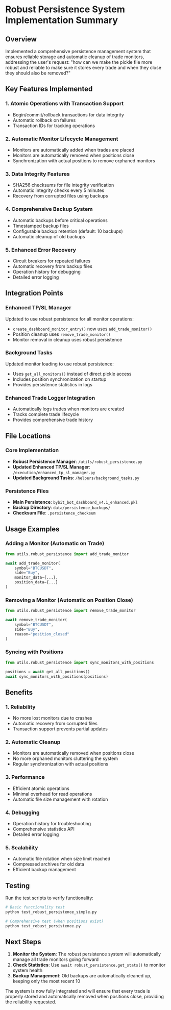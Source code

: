 # Robust Persistence System Implementation Summary

## Overview
Implemented a comprehensive persistence management system that ensures reliable storage and automatic cleanup of trade monitors, addressing the user's request: "how can we make the pickle file more robust and reliable to make sure it stores every trade and when they close they should also be removed?"

## Key Features Implemented

### 1. **Atomic Operations with Transaction Support**
- Begin/commit/rollback transactions for data integrity
- Automatic rollback on failures
- Transaction IDs for tracking operations

### 2. **Automatic Monitor Lifecycle Management**
- Monitors are automatically added when trades are placed
- Monitors are automatically removed when positions close
- Synchronization with actual positions to remove orphaned monitors

### 3. **Data Integrity Features**
- SHA256 checksums for file integrity verification
- Automatic integrity checks every 5 minutes
- Recovery from corrupted files using backups

### 4. **Comprehensive Backup System**
- Automatic backups before critical operations
- Timestamped backup files
- Configurable backup retention (default: 10 backups)
- Automatic cleanup of old backups

### 5. **Enhanced Error Recovery**
- Circuit breakers for repeated failures
- Automatic recovery from backup files
- Operation history for debugging
- Detailed error logging

## Integration Points

### Enhanced TP/SL Manager
Updated to use robust persistence for all monitor operations:
- `create_dashboard_monitor_entry()` now uses `add_trade_monitor()`
- Position cleanup uses `remove_trade_monitor()`
- Monitor removal in cleanup uses robust persistence

### Background Tasks
Updated monitor loading to use robust persistence:
- Uses `get_all_monitors()` instead of direct pickle access
- Includes position synchronization on startup
- Provides persistence statistics in logs

### Enhanced Trade Logger Integration
- Automatically logs trades when monitors are created
- Tracks complete trade lifecycle
- Provides comprehensive trade history

## File Locations

### Core Implementation
- **Robust Persistence Manager**: `/utils/robust_persistence.py`
- **Updated Enhanced TP/SL Manager**: `/execution/enhanced_tp_sl_manager.py`
- **Updated Background Tasks**: `/helpers/background_tasks.py`

### Persistence Files
- **Main Persistence**: `bybit_bot_dashboard_v4.1_enhanced.pkl`
- **Backup Directory**: `data/persistence_backups/`
- **Checksum File**: `.persistence_checksum`

## Usage Examples

### Adding a Monitor (Automatic on Trade)
```python
from utils.robust_persistence import add_trade_monitor

await add_trade_monitor(
    symbol="BTCUSDT",
    side="Buy",
    monitor_data={...},
    position_data={...}
)
```

### Removing a Monitor (Automatic on Position Close)
```python
from utils.robust_persistence import remove_trade_monitor

await remove_trade_monitor(
    symbol="BTCUSDT",
    side="Buy",
    reason="position_closed"
)
```

### Syncing with Positions
```python
from utils.robust_persistence import sync_monitors_with_positions

positions = await get_all_positions()
await sync_monitors_with_positions(positions)
```

## Benefits

### 1. **Reliability**
- No more lost monitors due to crashes
- Automatic recovery from corrupted files
- Transaction support prevents partial updates

### 2. **Automatic Cleanup**
- Monitors are automatically removed when positions close
- No more orphaned monitors cluttering the system
- Regular synchronization with actual positions

### 3. **Performance**
- Efficient atomic operations
- Minimal overhead for read operations
- Automatic file size management with rotation

### 4. **Debugging**
- Operation history for troubleshooting
- Comprehensive statistics API
- Detailed error logging

### 5. **Scalability**
- Automatic file rotation when size limit reached
- Compressed archives for old data
- Efficient backup management

## Testing

Run the test scripts to verify functionality:
```bash
# Basic functionality test
python test_robust_persistence_simple.py

# Comprehensive test (when positions exist)
python test_robust_persistence.py
```

## Next Steps

1. **Monitor the System**: The robust persistence system will automatically manage all trade monitors going forward
2. **Check Statistics**: Use `await robust_persistence.get_stats()` to monitor system health
3. **Backup Management**: Old backups are automatically cleaned up, keeping only the most recent 10

The system is now fully integrated and will ensure that every trade is properly stored and automatically removed when positions close, providing the reliability requested.